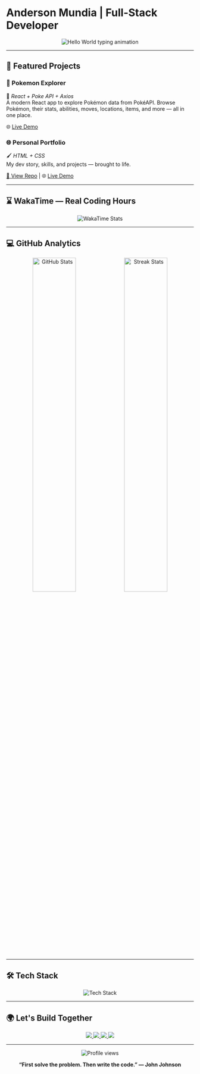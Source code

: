 # Anderson Mundia | Full-Stack Developer

<p align="center">
  <img src="https://readme-typing-svg.demolab.com?font=Fira+Code&weight=600&size=26&pause=1500&color=58A6FF&center=true&vCenter=true&width=500&height=60&lines=Jambo!;Welcome+to+my+Github..." alt="Hello World typing animation" />
</p>

---

## 🚀 Featured Projects

### 🧭 Pokemon Explorer  
🔧 *React + Poke API + Axios*  
A modern React app to explore Pokémon data from PokéAPI. Browse Pokémon, their stats, abilities, moves, locations, items, and more — all in one place.

🌐 [Live Demo](https://pokemon-explorer-flax.vercel.app/)

### 🌐 Personal Portfolio  
🖌️ *HTML + CSS*  
My dev story, skills, and projects — brought to life.

[🔗 View Repo](https://github.com/Mundia1/my-personal-portfolio) | 🌐 [Live Demo](https://mundia1.github.io/my-personal-portfolio/)

---

## ⌛ WakaTime — Real Coding Hours

<p align="center">
  <img src="https://github-readme-stats.vercel.app/api/wakatime?username=Mundia1&theme=radical&hide_border=true&layout=compact&langs_count=5&custom_title=Weekly+Development+Breakdown" alt="WakaTime Stats" />
</p>

---

## 💻 GitHub Analytics

<p align="center">
  <img src="https://github-readme-stats.vercel.app/api?username=Mundia1&show_icons=true&theme=radical&count_private=true&hide_border=true&show_owner=true&include_all_commits=true&custom_title=My+GitHub+Stats" alt="GitHub Stats" width="48%" />
  <img src="https://github-readme-streak-stats.herokuapp.com?user=Mundia1&theme=radical&hide_border=true&date_format=M%20j%5B%2C%20Y%5D" alt="Streak Stats" width="48%" />
</p>

---

## 🛠️ Tech Stack

<p align="center">
  <img src="https://skillicons.dev/icons?i=react,nodejs,typescript,nextjs,tailwind,mongodb,postgres,aws,git,figma&theme=dark&perline=5" alt="Tech Stack" />
</p>

---

## 🌍 Let's Build Together

<p align="center">
  <a href="https://www.linkedin.com/in/anderson-waithaka">
    <img src="https://img.shields.io/badge/-LinkedIn-0077B5?style=for-the-badge&logo=linkedin&logoColor=white" />
  </a>
  <a href="mailto:your@email.com">
    <img src="https://img.shields.io/badge/-Email-D14836?style=for-the-badge&logo=gmail&logoColor=white" />
  </a>
  <a href="https://github.com/Mundia1">
    <img src="https://img.shields.io/badge/-GitHub-181717?style=for-the-badge&logo=github&logoColor=white" />
  </a>
  <a href="https://twitter.com/yourhandle">
    <img src="https://img.shields.io/badge/-Twitter-1DA1F2?style=for-the-badge&logo=twitter&logoColor=white" />
  </a>
</p>

---

<p align="center">
  <img src="https://komarev.com/ghpvc/?username=Mundia1&label=Profile+Views&color=58A6FF&style=flat" alt="Profile views" />
</p>

<p align="center"><strong>“First solve the problem. Then write the code.” — John Johnson</strong></p>
